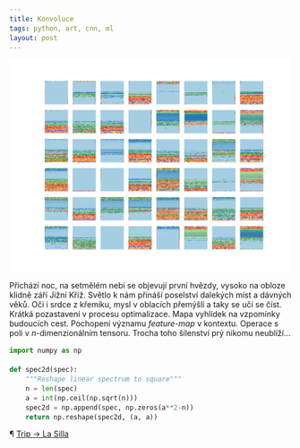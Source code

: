 ```yaml
---
title: Konvoluce
tags: python, art, cnn, ml
layout: post
---
```


[![image](/img/weight.png)](/img/intro.mp4)

<!-- more -->

Přichází noc, na setmělém nebi se objevují první hvězdy,
vysoko na obloze klidně září Jižní Kříž. Světlo k nám přináší
poselství dalekých míst a dávných věků. Oči i srdce z křemíku,
mysl v oblacích přemýšlí a taky se učí se číst.
Krátká pozastavení v procesu optimalizace.
Mapa vyhlídek na vzpomínky budoucích cest.
Pochopení významu *feature-map* v kontextu.
Operace s poli v *n*-dimenzionálním tensoru.
Trocha toho šílenství prý nikomu neublíží...

```python
import numpy as np

def spec2d(spec):
    """Reshape linear spectrum to square"""
    n = len(spec)
    a = int(np.ceil(np.sqrt(n)))
    spec2d = np.append(spec, np.zeros(a**2-n))
    return np.reshape(spec2d, (a, a))
```

¶ [Trip → La Silla](http://www.physics.muni.cz/~janak/tip/)
